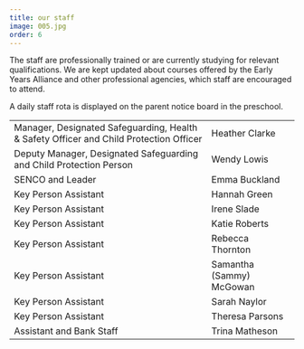 ```yaml
---
title: our staff
image: 005.jpg
order: 6
---
```


The staff are professionally trained or are currently studying for relevant qualifications. We are kept updated about courses offered by the Early Years Alliance and other professional agencies, which staff are encouraged to attend.

A daily staff rota is displayed on the parent notice board in the preschool.

|                                                                                        |                          |
| -------------------------------------------------------------------------------------- | ------------------------ |
| Manager, Designated Safeguarding, Health & Safety Officer and Child Protection Officer | Heather Clarke           |
| Deputy Manager, Designated Safeguarding and Child Protection Person                    | Wendy Lowis              |
| SENCO and Leader                                                                       | Emma Buckland            |
| Key Person Assistant                                                                   | Hannah Green             |
| Key Person Assistant                                                                   | Irene Slade              |
| Key Person Assistant                                                                   | Katie Roberts            |
| Key Person Assistant                                                                   | Rebecca Thornton         |
| Key Person Assistant                                                                   | Samantha (Sammy) McGowan |
| Key Person Assistant                                                                   | Sarah Naylor             |
| Key Person Assistant                                                                   | Theresa Parsons          |
| Assistant and Bank Staff                                                               | Trina Matheson           |

<!-- https://youtu.be/MCl-iClRo9k -->
